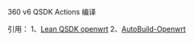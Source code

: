 360 v6 QSDK Actions 编译

引用：
1、[Lean QSDK openwrt](https://github.com/coolsnowwolf/openwrt-gl-ax1800)
2、[AutoBuild-Openwrt](https://github.com/esirplayground/AutoBuild-OpenWrt)
